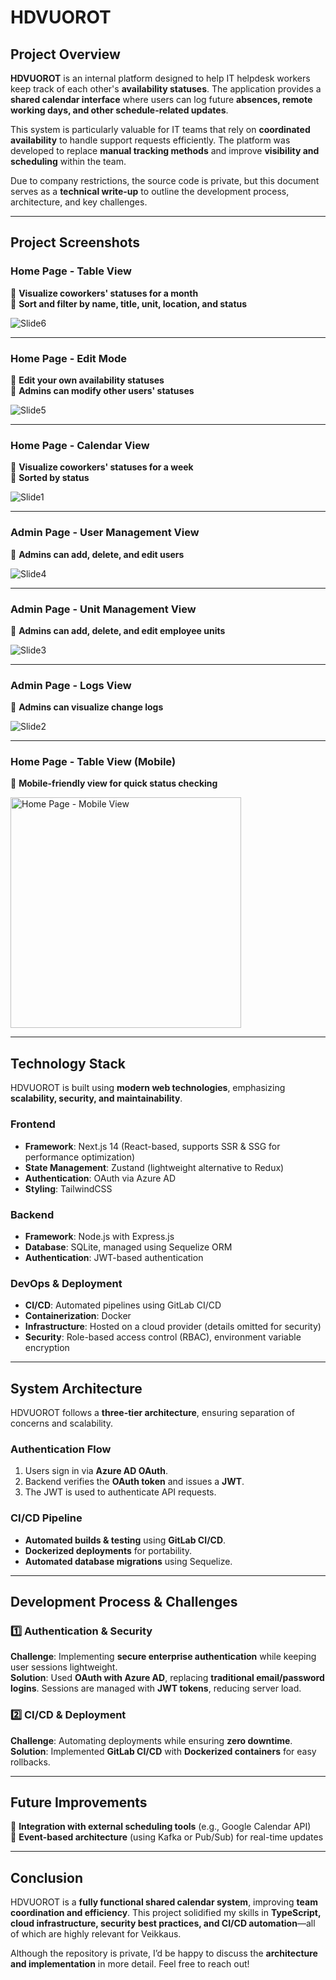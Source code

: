 # **HDVUOROT**

## **Project Overview**
**HDVUOROT** is an internal platform designed to help IT helpdesk workers keep track of each other's **availability statuses**. The application provides a **shared calendar interface** where users can log future **absences, remote working days, and other schedule-related updates**.  

This system is particularly valuable for IT teams that rely on **coordinated availability** to handle support requests efficiently. The platform was developed to replace **manual tracking methods** and improve **visibility and scheduling** within the team.  

Due to company restrictions, the source code is private, but this document serves as a **technical write-up** to outline the development process, architecture, and key challenges.

---

## **Project Screenshots**  

### **Home Page - Table View**  
📌 **Visualize coworkers' statuses for a month**  
📌 **Sort and filter by name, title, unit, location, and status**  

![Slide6](https://github.com/user-attachments/assets/b5820c9d-ef90-4020-a036-98779180e3ee)

---

### **Home Page - Edit Mode**  
📌 **Edit your own availability statuses**  
📌 **Admins can modify other users' statuses**  

![Slide5](https://github.com/user-attachments/assets/88a7a07c-e1eb-4e94-a85a-7d52fdf4e6b9)

---

### **Home Page - Calendar View**  
📌 **Visualize coworkers' statuses for a week**  
📌 **Sorted by status**  

![Slide1](https://github.com/user-attachments/assets/638b33df-e055-4bfa-bacb-d6e3ded691f8)

---

### **Admin Page - User Management View**  
📌 **Admins can add, delete, and edit users**  

![Slide4](https://github.com/user-attachments/assets/97df6ba6-f9fc-42db-a5ef-dba3550c4b94)

---

### **Admin Page - Unit Management View**  
📌 **Admins can add, delete, and edit employee units**  

![Slide3](https://github.com/user-attachments/assets/6017d49c-5fcc-4b73-9fa0-67fc70ffdea3)

---

### **Admin Page - Logs View**  
📌 **Admins can visualize change logs**  

![Slide2](https://github.com/user-attachments/assets/70b1f3e1-c284-4868-9ed3-9a91f45bbec5)

---

### **Home Page - Table View (Mobile)**  
📌 **Mobile-friendly view for quick status checking**  

<img width="369" alt="Home Page - Mobile View" src="https://github.com/user-attachments/assets/ccec5245-a50f-416e-b16e-5d2be4aa1bef" />

---

## **Technology Stack**
HDVUOROT is built using **modern web technologies**, emphasizing **scalability, security, and maintainability**.  

### **Frontend**
- **Framework**: Next.js 14 (React-based, supports SSR & SSG for performance optimization)
- **State Management**: Zustand (lightweight alternative to Redux)
- **Authentication**: OAuth via Azure AD
- **Styling**: TailwindCSS  

### **Backend**
- **Framework**: Node.js with Express.js
- **Database**: SQLite, managed using Sequelize ORM
- **Authentication**: JWT-based authentication

### **DevOps & Deployment**
- **CI/CD**: Automated pipelines using GitLab CI/CD
- **Containerization**: Docker
- **Infrastructure**: Hosted on a cloud provider (details omitted for security)
- **Security**: Role-based access control (RBAC), environment variable encryption

---

## **System Architecture**
HDVUOROT follows a **three-tier architecture**, ensuring separation of concerns and scalability.  

### **Authentication Flow**
1. Users sign in via **Azure AD OAuth**.
2. Backend verifies the **OAuth token** and issues a **JWT**.
3. The JWT is used to authenticate API requests.

### **CI/CD Pipeline**
- **Automated builds & testing** using **GitLab CI/CD**.
- **Dockerized deployments** for portability.
- **Automated database migrations** using Sequelize.

---

## **Development Process & Challenges**
### **1️⃣ Authentication & Security**
**Challenge**: Implementing **secure enterprise authentication** while keeping user sessions lightweight.  
**Solution**: Used **OAuth with Azure AD**, replacing **traditional email/password logins**. Sessions are managed with **JWT tokens**, reducing server load.

### **2️⃣ CI/CD & Deployment**
**Challenge**: Automating deployments while ensuring **zero downtime**.  
**Solution**: Implemented **GitLab CI/CD** with **Dockerized containers** for easy rollbacks.

---

## **Future Improvements**
🔹 **Integration with external scheduling tools** (e.g., Google Calendar API)  
🔹 **Event-based architecture** (using Kafka or Pub/Sub) for real-time updates  

---

## **Conclusion**
HDVUOROT is a **fully functional shared calendar system**, improving **team coordination and efficiency**. This project solidified my skills in **TypeScript, cloud infrastructure, security best practices, and CI/CD automation**—all of which are highly relevant for Veikkaus.  

Although the repository is private, I’d be happy to discuss the **architecture and implementation** in more detail. Feel free to reach out!
